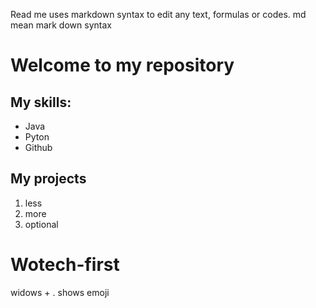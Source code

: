 Read me uses markdown syntax to edit any text, formulas or codes. 
md mean mark down syntax

# Welcome to my repository

## My skills: 
- Java
- Pyton
- Github

## My projects 
1. less
2. more
3. optional

# Wotech-first
widows + . shows emoji 

